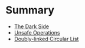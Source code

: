 # Summary

- [The Dark Side](./dark.md)
- [Unsafe Operations](./unsafe.md)
- [Doubly-linked Circular List](./dlc-list.md)

